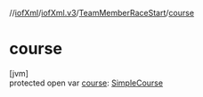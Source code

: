//[iofXml](../../../index.md)/[iofXml.v3](../index.md)/[TeamMemberRaceStart](index.md)/[course](course.md)

# course

[jvm]\
protected open var [course](course.md): [SimpleCourse](../-simple-course/index.md)
